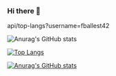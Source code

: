 ### Hi there 👋

api/top-langs?username=fballest42

![Anurag's GitHub stats](https://github-readme-stats.vercel.app/api?username=fballest42&show_icons=true&theme=radical)

[![Top Langs](https://github-readme-stats.vercel.app/api/top-langs/?username=fballest42)](https://github.com/anuraghazra/github-readme-stats)

[![Anurag's GitHub stats](https://github-readme-stats.vercel.app/api?username=fballest42)](https://github.com/anuraghazra/github-readme-stats)

<!--
**fballest42/fballest42** is a ✨ _special_ ✨ repository because its `README.md` (this file) appears on your GitHub profile.

Here are some ideas to get you started:

- 🔭 I’m currently working on ...
- 🌱 I’m currently learning ...
- 👯 I’m looking to collaborate on ...
- 🤔 I’m looking for help with ...
- 💬 Ask me about ...
- 📫 How to reach me: ...
- 😄 Pronouns: ...
- ⚡ Fun fact: ...
-->
